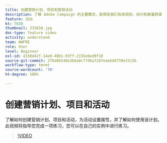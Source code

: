 ```yaml
---
title: 创建营销计划、项目和营销活动
description: 了解 Adobe Campaign 的主要概念，能帮助我们有效规划、执行和衡量跨渠道营销活动。
feature: 活动
kt: 7830
thumbnail: 333810.jpg
doc-type: feature video
activity: understand
team: WWFRE
role: User
level: Beginner
exl-id: 4338d42f-14e0-48b1-93ff-2155e6ed9f10
source-git-commit: 2f8a0b548e3b6a8c77d6a7287eaebd4739e3313b
workflow-type: tm+mt
source-wordcount: '70'
ht-degree: 100%

---
```


# 创建营销计划、项目和活动

了解如何创建营销计划、项目和活动，为活动设置属性，并了解如何使用该计划。
此视频将指导您完成一项练习，您可以在自己的实例中进行练习。

>[!VIDEO](https://video.tv.adobe.com/v/333810?quality=12)
